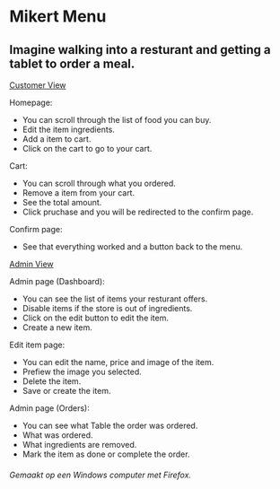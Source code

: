 <h1>Mikert Menu</h1>
<h2>Imagine walking into a resturant and getting a tablet to order a meal.</h2>
<p><a href="https://mikert1.github.io/Mikert-food-menu/index.html">Customer View</a></p>
<p>Homepage:</p>
<ul>
    <li>You can scroll through the list of food you can buy.</li>
    <li>Edit the item ingredients.</li>
    <li>Add a item to cart.</li>
    <li>Click on the cart to go to your cart.</li>
</ul>
<p>Cart:</p>
<ul>
    <li>You can scroll through what you ordered.</li>
    <li>Remove a item from your cart.</li>
    <li>See the total amount.</li>
    <li>Click pruchase and you will be redirected to the confirm page.</li>
</ul>
<p>Confirm page:</p>
<ul>
    <li>See that everything worked and a button back to the menu.</li>
</ul>

<p><a href="https://mikert1.github.io/Mikert-food-menu/admin.html">Admin View</a></p>

<p>Admin page (Dashboard):</p>
<ul>
    <li>You can see the list of items your resturant offers.</li>
    <li>Disable items if the store is out of ingredients.</li>
    <li>Click on the edit button to edit the item.</li>
    <li>Create a new item.</li>
</ul>
<p>Edit item page:</p>
<ul>
    <li>You can edit the name, price and image of the item.</li>
    <li>Prefiew the image you selected.</li>
    <li>Delete the item.</li>
    <li>Save or create the item.</li>
</ul>
<p>Admin page (Orders):</p>
<ul>
    <li>You can see what Table the order was ordered.</li>
    <li>What was ordered.</li>
    <li>What ingredients are removed.</li>
    <li>Mark the item as done or complete the order.</li>
</ul>

<h6>Gemaakt op een Windows computer met Firefox.</h6>